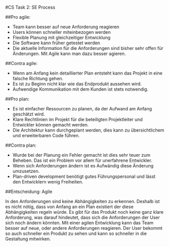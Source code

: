 #CS Task 2: SE Process

##Pro agile:
 - Team kann besser auf neue Anforderung reagieren
 - Users können schneller miteinbezogen werden
 - Flexible Planung mit gleichzeitiger Entwicklung
 - Die Software kann früher getestet werden
 - Die aktuelle Information für die Anforderungen sind bisher sehr offen für Änderungen. Mit Agile kann man dazu besser agieren.

##Contra agile:
 - Wenn am Anfang kein detaillierter Plan entsteht kann das Projekt in eine falsche Richtung gehen.
 - Es ist zu Beginn nicht klar wie das Endprodukt aussehen wird.
 - Aufwendige Kommunikation mit dem Kunden ist stets notwendig.

##Pro plan:
 - Es ist einfacher Ressourcen zu planen, da der Aufwand am Anfang geschätzt wird.
 - Klare Rechtlinien im Projekt für die beteiligten Projektleiter und Entwickler können gemacht werden.
 - Die Architektur kann durchgeplant werden, dies kann zu übersichtlichem und erweiterbaren Code führen.

##Contra plan:
 - Wurde bei der Planung ein Fehler gemacht ist dies sehr teuer zum Beheben. Das ist ein Problem vor allem für unerfahrene Entwickler.
 - Wenn sich Anforderungen ändern ist es Aufwändig diese Änderung umzusetzen.
 - Plan-driven development benötigt gutes Führungspersonal und lässt den Entwicklern wenig Freiheiten.

##Entscheidung: Agile

In den Anforderungen sind keine Abhängigkeiten zu erkennen. Deshalb ist es nicht nötig, dass von Anfang an ein Plan existiert der diese Abhängigkeiten regeln würde.
Es gibt für das Produkt noch keine ganz klare Anforderung, was darauf hindeutet, dass sich
die Anforderungen der User sich noch ändern könnten. Mit einer agilen Entwicklung kann
das Team besser auf neue, oder andere Anforderungen reagieren. Der User bekommt so auch schneller
ein Produkt zu sehen und kann so schneller in die Gestaltung mitwirken.
